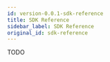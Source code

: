 ```yaml
---
id: version-0.0.1-sdk-reference
title: SDK Reference
sidebar_label: SDK Reference
original_id: sdk-reference
---
```


TODO

